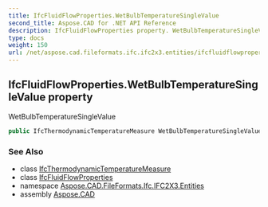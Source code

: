 ```yaml
---
title: IfcFluidFlowProperties.WetBulbTemperatureSingleValue
second_title: Aspose.CAD for .NET API Reference
description: IfcFluidFlowProperties property. WetBulbTemperatureSingleValue
type: docs
weight: 150
url: /net/aspose.cad.fileformats.ifc.ifc2x3.entities/ifcfluidflowproperties/wetbulbtemperaturesinglevalue/
---
```

## IfcFluidFlowProperties.WetBulbTemperatureSingleValue property

WetBulbTemperatureSingleValue

```csharp
public IfcThermodynamicTemperatureMeasure WetBulbTemperatureSingleValue { get; set; }
```

### See Also

* class [IfcThermodynamicTemperatureMeasure](../../../aspose.cad.fileformats.ifc.ifc2x3.types/ifcthermodynamictemperaturemeasure/)
* class [IfcFluidFlowProperties](../)
* namespace [Aspose.CAD.FileFormats.Ifc.IFC2X3.Entities](../../ifcfluidflowproperties/)
* assembly [Aspose.CAD](../../../)


